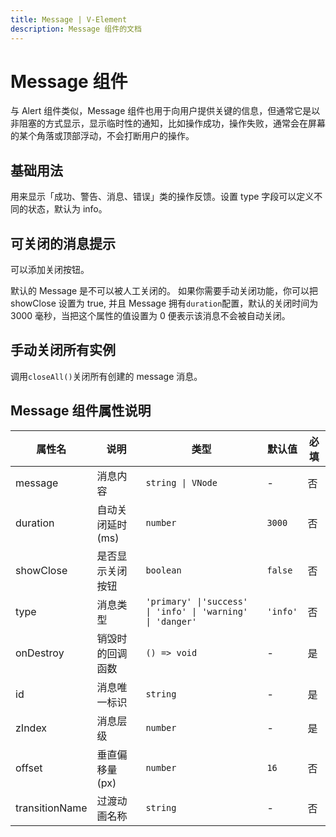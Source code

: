 ```yaml
---
title: Message | V-Element
description: Message 组件的文档
---
```


# Message 组件

与 Alert 组件类似，Message 组件也用于向用户提供关键的信息，但通常它是以非阻塞的方式显示，显示临时性的通知，比如操作成功，操作失败，通常会在屏幕的某个角落或顶部浮动，不会打断用户的操作。

## 基础用法

用来显示「成功、警告、消息、错误」类的操作反馈。设置 type 字段可以定义不同的状态，默认为 info。

<preview path="../demo/Message/Basic.vue"></preview>

## 可关闭的消息提示

可以添加关闭按钮。

默认的 Message 是不可以被人工关闭的。 如果你需要手动关闭功能，你可以把 showClose 设置为 true, 并且 Message 拥有`duration`配置，默认的关闭时间为 3000 毫秒，当把这个属性的值设置为 0 便表示该消息不会被自动关闭。
<preview path="../demo/Message/Close.vue"></preview>

## 手动关闭所有实例

调用`closeAll()`关闭所有创建的 message 消息。

<preview path="../demo/Message/CloseAll.vue"></preview>

## Message 组件属性说明

| 属性名         | 说明             | 类型                                                       | 默认值   | 必填 |
| -------------- | ---------------- | ---------------------------------------------------------- | -------- | ---- |
| message        | 消息内容         | `string \| VNode`                                          | -        | 否   |
| duration       | 自动关闭延时(ms) | `number`                                                   | `3000`   | 否   |
| showClose      | 是否显示关闭按钮 | `boolean`                                                  | `false`  | 否   |
| type           | 消息类型         | `'primary' \|'success' \| 'info' \| 'warning' \| 'danger'` | `'info'` | 否   |
| onDestroy      | 销毁时的回调函数 | `() => void`                                               | -        | 是   |
| id             | 消息唯一标识     | `string`                                                   | -        | 是   |
| zIndex         | 消息层级         | `number`                                                   | -        | 是   |
| offset         | 垂直偏移量(px)   | `number`                                                   | `16`     | 否   |
| transitionName | 过渡动画名称     | `string`                                                   | -        | 否   |
